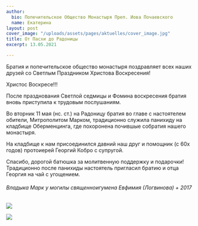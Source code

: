 ```yaml
---
author:
  bio: Попечительское Общество Монастыря Преп. Иова Почаевского
  name: Екатерина
layout: post
cover_image: "/uploads/assets/pages/aktuelles/cover_image.jpg"
title: От Пасхи до Радоницы
excerpt: 13.05.2021

---
```

Братия и попечительское общество монастыря поздравляет всех наших друзей со Светлым Праздником Христова Воскресения!

Христос Воскресе!!!

После празднования Светлой седмицы и Фомина воскресения братия вновь приступила к трудовым послушаниям.

Во вторник 11 мая (нс. ст.) на Радоницу братия во главе с настоятелем обители, Митрополитом Марком, традиционно служила панихиду на кладбище Оберменцинга, где похоронена почившые собратия нашего монастыря.

На кладбище к нам присоединился давний наш друг и помощник (c 60x годов) протоиерей Георгий Кобро с супругой.

Спасибо, дорогой батюшка за молитвенную поддержку и подарочки! Традиционно после панихиды настоятель пригласил братию и отца Георгия на чай с угощением.

###### Владыка Марк у могилы священноигумена Евфимия (Логвинова) + 2017

![](https://res.cloudinary.com/hiobmon/image/upload/v1620917304/media/2021/photo_2021-05-13_16-48-04_ovfosv.jpg)

![](https://res.cloudinary.com/hiobmon/image/upload/v1620917354/media/2021/photo_2021-05-13_16-09-51_2_geddjj.jpg)